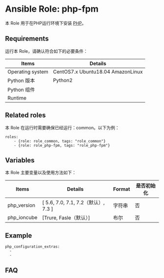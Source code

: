 Ansible Role: php-fpm
=========

本 Role 用于在PHP运行环境下安装 [PHP](https://www.php.net/)。

## Requirements

运行本 Role，请确认符合如下的必要条件：

| **Items**      | **Details** |
| ------------------| ------------------|
| Operating system | CentOS7.x Ubuntu18.04 AmazonLinux |
| Python 版本 | Python2  |
| Python 组件 |    |
| Runtime |  |


## Related roles

本 Role 在运行时需要确保已经运行：common。以下为例：

```
roles:
    - {role: role_common, tags: "role_common"}
    - {role: role_php-fpm, tags: "role_php-fpm"}
```


## Variables

本 Role 主要变量以及使用方法如下：

| **Items**      | **Details** | **Format**  | **是否初始化** |
| ------------------| ------------------|-----|-----|
| php_version | [ 5.6, 7.0, 7.1, 7.2（默认）, 7.3 ] | 字符串 | 否 |
| php_ioncube | [Trure, Fasle（默认）] | 布尔 | 否



## Example

```
php_configuration_extras:
  -
  -
```

## FAQ


